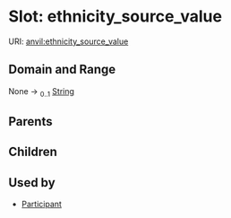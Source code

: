 
# Slot: ethnicity_source_value



URI: [anvil:ethnicity_source_value](https://anvilproject.org/acr-harmonized-data-model/ethnicity_source_value)


## Domain and Range

None &#8594;  <sub>0..1</sub> [String](types/String.md)

## Parents


## Children


## Used by

 * [Participant](Participant.md)

